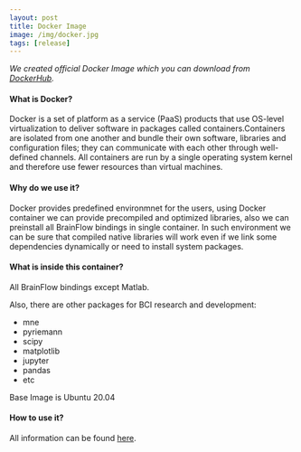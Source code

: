 ```yaml
---
layout: post
title: Docker Image
image: /img/docker.jpg
tags: [release]
---
```


*We created official Docker Image which you can download from [DockerHub](https://hub.docker.com/r/brainflow/brainflow).*


#### What is Docker?

Docker is a set of platform as a service (PaaS) products that use OS-level virtualization to deliver software in packages called containers.Containers are isolated from one another and bundle their own software, libraries and configuration files; they can communicate with each other through well-defined channels. All containers are run by a single operating system kernel and therefore use fewer resources than virtual machines.

#### Why do we use it?

Docker provides predefined environmnet for the users, using Docker container we can provide precompiled and optimized libraries, also we can preinstall all BrainFlow bindings in single container. In such environment we can be sure that compiled native libraries will work even if we link some dependencies dynamically or need to install system packages.

#### What is inside this container?

All BrainFlow bindings except Matlab.

Also, there are other packages for BCI research and development:

* mne
* pyriemann
* scipy
* matplotlib
* jupyter
* pandas
* etc

Base Image is Ubuntu 20.04


#### How to use it?

All information can be found [here](https://brainflow.readthedocs.io/en/master/BuildBrainFlow.html#docker-image).
